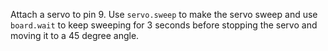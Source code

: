 Attach a servo to pin 9. Use `servo.sweep` to make the servo sweep and use `board.wait` to keep sweeping for 3 seconds before stopping the servo and moving it to a 45 degree angle.

